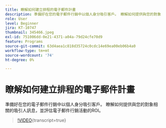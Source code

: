 ```yaml
---
title: 瞭解如何建立排程的電子郵件計畫
description: 準備好在您的電子郵件行銷中以個人身分吸引客戶。 瞭解如何提供與您的對象相關的吸引人訊息，並評估電子郵件行銷活動的ROI。
role: User
level: Beginner
jira: KT-10747
thumbnail: 345466.jpeg
exl-id: 751006dd-0e21-4371-a04a-79d24cfe70d9
feature: Programs
source-git-commit: 63d4aea1c818d35724c0cdc14e69ea00eb06b4a0
workflow-type: tm+mt
source-wordcount: '74'
ht-degree: 0%

---
```


# 瞭解如何建立排程的電子郵件計畫

準備好在您的電子郵件行銷中以個人身分吸引客戶。 瞭解如何提供與您的對象相關的吸引人訊息，並評估電子郵件行銷活動的ROI。

>[!VIDEO](https://video.tv.adobe.com/v/345466/?quality=12&learn=on){transcript=true}
